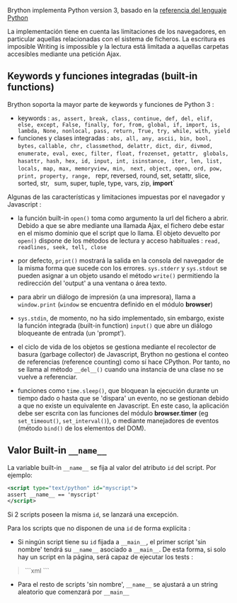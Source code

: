 Brython implementa Python version 3, basado en la [referencia del lenguaje Python](https://docs.python.org/3/reference/index.html)
 
La implementación tiene en cuenta las limitaciones de los navegadores, en particular
aquellas relacionadas con el sistema de ficheros. La escritura es imposible Writing is impossible y la lectura está
limitada a aquellas carpetas accesibles mediante una petición Ajax.

 Keywords y funciones integradas (built-in functions)
----------------------------------------------------

Brython soporta la mayor parte de keywords y funciones de Python 3 :

- keywords : `as, assert, break, class, continue, def, del, elif, else, except, False, finally, for, from, global, if, import, is, lambda, None, nonlocal, pass, return, True, try, while, with, yield`
- funciones y clases integradas : `abs, all, any, ascii, bin, bool, bytes,`
  `callable, chr, classmethod, delattr, dict, dir, divmod, `
  `enumerate, eval, exec, filter, float, frozenset, getattr, `
  `globals, hasattr, hash, hex, id, input, int, isinstance, `
  `iter, len, list, locals, map, max, memoryview, min, `
  `next, object, open, ord, pow, print, property, range, `
  repr, reversed, round, set, setattr, slice, sorted, str, `
  `sum, super, tuple, type, vars, zip, __import__`

Algunas de las características y limitaciones impuestas por el navegador y Javascript :

- la función built-in `open()` toma como argumento la url del fichero a
  abrir. Debido a que se abre mediante una llamada Ajax, el fichero debe estar en el mismo dominio que
  el script que lo llama. El objeto devuelto por `open()` dispone de los métodos de lectura y acceso
  habituales : `read, readlines, seek, tell, close`

- por defecto, `print()` mostrará la salida en la consola del navegador de la misma forma que sucede 
  con los errores. `sys.stderr` y `sys.stdout` se pueden asignar a un objeto usando 
  el método `write()` permitiendo la redirección del 'output' a una ventana o área texto. 

- para abrir un diálogo de impresión (a una impresora), llama a `window.print` 
  (`window` se encuentra definido en el módulo **browser**)

- `sys.stdin`, de momento, no ha sido implementado, sin embargo, existe la 
  función integrada (built-in function) `input()` que abre un diálogo bloqueante 
  de entrada (un 'prompt').

- el ciclo de vida de los objetos se gestiona mediante el recolector de basura (garbage collector)
  de Javascript, Brython no gestiona el conteo de referencias (reference counting) como sí hace CPython. 
  Por tanto,  no se llama al método `__del__()` cuando una instancia de una clase no se vuelve a referenciar.

- funciones como `time.sleep()`, que bloquean la ejecución durante un tiempo dado
  o hasta que se 'dispara' un evento, no se gestionan debido a que no existe un equivalente
  en Javascript. En este caso, la aplicación debe ser escrita con las funciones
  del módulo **browser.timer** (eg `set_timeout()`, 
  `set_interval()`), o mediante manejadores de eventos (método `bind()` de los elementos del DOM).


Valor Built-in `__name__`
-------------------------

La variable built-in `__name__` se fija al valor del atributo `id`
del script. Por ejemplo:

```xml
<script type="text/python" id="myscript">
assert __name__ == 'myscript'
</script>
```

Si 2 scripts poseen la misma `id`, se lanzará una excepción.

Para los scripts que no disponen de una `id` de forma explícita :

- Si ningún script tiene su `id` fijada a `__main__`, el primer script 'sin nombre' tendrá su `__name__` asociado a
 `__main__`. De esta forma, si solo hay un script en la página,
  será capaz de ejecutar los tests :

<blockquote>
```xml
<script type="text/python">
if __name__=='__main__':
    print('hello !')
</script>
```
</blockquote>

- Para el resto de scripts 'sin nombre', `__name__` se ajustará a un string aleatorio que comenzará 
 por `__main__`
